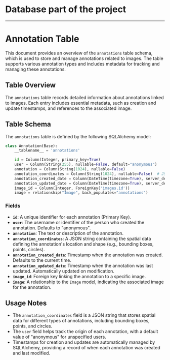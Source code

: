 # Database part of the project

---

# Annotation Table

This document provides an overview of the `annotations` table schema, which is used to store and manage annotations related to images. The table supports various annotation types and includes metadata for tracking and managing these annotations.

## Table Overview

The `annotations` table records detailed information about annotations linked to images. Each entry includes essential metadata, such as creation and update timestamps, and references to the associated image.

## Table Schema

The `annotations` table is defined by the following SQLAlchemy model:

```python
class Annotation(Base):
    __tablename__ = 'annotations'

    id = Column(Integer, primary_key=True)
    user = Column(String(255), nullable=False, default="anonymous")
    annotation = Column(String(1024), nullable=False)
    annotation_coordinates = Column(String(1024), nullable=False)  # JSON
    annotation_created_date = Column(DateTime(timezone=True), server_default=func.now())
    annotation_updated_date = Column(DateTime(timezone=True), server_default=func.now(), onupdate=func.now())
    image_id = Column(Integer, ForeignKey('images.id'))
    image = relationship("Image", back_populates="annotations")
```

### Fields

- **`id`**: A unique identifier for each annotation (Primary Key).
- **`user`**: The username or identifier of the person who created the annotation. Defaults to "anonymous".
- **`annotation`**: The text or description of the annotation.
- **`annotation_coordinates`**: A JSON string containing the spatial data defining the annotation's location and shape (e.g., bounding boxes, points, circles).
- **`annotation_created_date`**: Timestamp when the annotation was created. Defaults to the current time.
- **`annotation_updated_date`**: Timestamp when the annotation was last updated. Automatically updated on modification.
- **`image_id`**: Foreign key linking the annotation to a specific image.
- **`image`**: A relationship to the `Image` model, indicating the associated image for the annotation.

## Usage Notes

- The `annotation_coordinates` field is a JSON string that stores spatial data for different types of annotations, including bounding boxes, points, and circles.
- The `user` field helps track the origin of each annotation, with a default value of "anonymous" for unspecified users.
- Timestamps for creation and updates are automatically managed by SQLAlchemy, providing a record of when each annotation was created and last modified.


